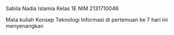 Sabila Nadia Islamia 
Kelas 1E
NIM 2131710046

Mata kuliah Konsep Teknologi Informasi di pertemuan ke 7 hari ini menyenangkan